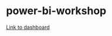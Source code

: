 # power-bi-workshop

[Link to dashboard](https://app.powerbi.com/view?r=eyJrIjoiZmQ4ZjY3ZjQtYjRmNy00YzQ1LWI2NzktNDk3YmQ0MDc3NDhmIiwidCI6IjEwMWRhNTg3LTE4NDMtNGY1Mi04YjhhLTE3YjA2OWM2NmQzMyIsImMiOjJ9)

